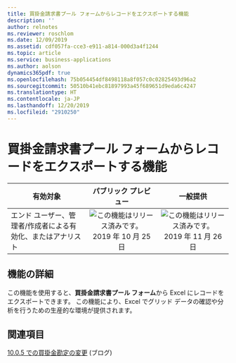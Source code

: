 ```yaml
---
title: 買掛金請求書プール フォームからレコードをエクスポートする機能
description: ''
author: relnotes
ms.reviewer: roschlom
ms.date: 12/09/2019
ms.assetid: cdf057fa-cce3-e911-a814-000d3a4f1244
ms.topic: article
ms.service: business-applications
ms.author: aolson
dynamics365pdf: true
ms.openlocfilehash: 75b054454df8498118a8f057c0c02825493d96a2
ms.sourcegitcommit: 50510b41ebc81897993a45f689651d9eda6c4247
ms.translationtype: HT
ms.contentlocale: ja-JP
ms.lasthandoff: 12/20/2019
ms.locfileid: "2910250"
---
```

# <a name="ability-to-export-records-from-the-accounts-payable-invoice-pool-form"></a>買掛金請求書プール フォームからレコードをエクスポートする機能


| 有効対象    |  パブリック プレビュー | 一般提供 | 
| ---------- | :----------: |:----------: |
|エンド ユーザー、管理者/作成者による有効化、またはアナリスト|![この機能はリリース済みです。](/dynamics365-release-plan/media/green-checkmark.png "この機能はリリース済みです。") 2019 年 10 月 25 日| ![この機能はリリース済みです。](/dynamics365-release-plan/media/green-checkmark.png "この機能はリリース済みです。") 2019 年 11 月 26 日|






## <a name="feature-details"></a>機能の詳細
<!--feature detail start -->
この機能を使用すると、**買掛金請求書プール フォーム**から Excel にレコードをエクスポートできます。 この機能により、Excel でグリッド データの確認や分析を行うための生産的な環境が提供されます。
<!--feature detail end -->










## <a name="see-also"></a>関連項目

[10.0.5 での買掛金勘定の変更](https://community.dynamics.com/365/financeandoperations/b/financials/posts/accounts-payable-changes-in-10-0-5) (ブログ)
